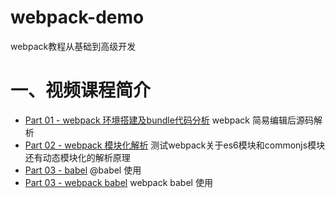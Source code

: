 # webpack-demo
webpack教程从基础到高级开发

# 一、视频课程简介
* [Part 01 - webpack 环境搭建及bundle代码分析](https://github.com/tinerguo/webpack-demo/tree/master/part01)
webpack 简易编辑后源码解析
* [Part 02 - webpack 模块化解析](https://github.com/tinerguo/webpack-demo/tree/master/part02)
测试webpack关于es6模块和commonjs模块还有动态模块化的解析原理
* [Part 03 - babel](https://github.com/tinerguo/webpack-demo/tree/master/part03)
@babel 使用
* [Part 03 - webpack babel](https://github.com/tinerguo/webpack-demo/tree/master/part03)
webpack babel 使用
